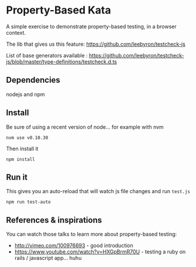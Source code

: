 Property-Based Kata
===================

A simple exercise to demonstrate property-based testing, in a browser
context.

The lib that gives us this feature: https://github.com/leebyron/testcheck-js

List of base generators available : https://github.com/leebyron/testcheck-js/blob/master/type-definitions/testcheck.d.ts



Dependencies
------------

nodejs and npm

Install
-------

Be sure of using a recent version of node... for example with nvm
```
nvm use v0.10.30
```

Then install it
```
npm install
```


Run it
------

This gives you an auto-reload that will watch js file changes and run `test.js`
```
npm run test-auto
```

References & inspirations
-------------------------

You can watch those talks to learn more about property-based testing:

* http://vimeo.com/100976693 - good introduction
* https://www.youtube.com/watch?v=HXGpBrmR70U - testing a ruby on
  rails / javascript app... huhu
